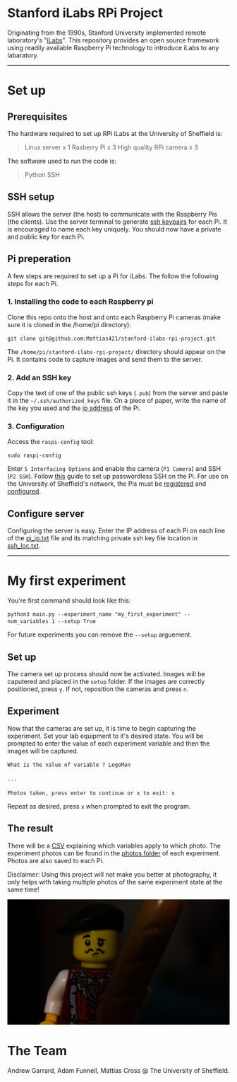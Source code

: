 # Stanford iLabs RPi Project
Originating from the 1990s, Stanford University implemented remote laboratory's "[iLabs](http://ilabs.education)". This repository provides an open source framework using readily available Raspberry Pi technology to introduce iLabs to any labaratory. 

---

# Set up

## Prerequisites
The hardware required to set up RPi iLabs at the University of Sheffield is:

> Linux server x 1
Rasberry Pi x 3
High quality RPi camera x 3

The software used to run the code is:

> Python 
SSH

## SSH setup

SSH allows the server (the host) to communicate with the Raspberry Pis (the clients). Use the server terminal to generate [ssh keypairs](https://www.raspberrypi.com/documentation/computers/remote-access.html) for each Pi. It is encouraged to name each key uniquely. You should now have a private and public key for each Pi.

## Pi preperation

A few steps are required to set up a Pi for iLabs. The follow the following steps for each Pi.

### 1. Installing the code to each Raspberry pi

Clone this repo onto the host and onto each Raspberry Pi cameras (make sure it is cloned in the /home/pi directory): 

```
git clone git@github.com:Mattias421/stanford-ilabs-rpi-project.git
```

The `/home/pi/stanford-ilabs-rpi-project/` directory should appear on the Pi. It contains code to capture images and send them to the server.

### 2. Add an SSH key

Copy the text of one of the public ssh keys (`.pub`) from the server and paste it in the `~/.ssh/authorized_keys` file. On a piece of paper, write the name of the key you used and the [ip address](https://www.raspberrypistarterkits.com/how-to/find-raspberry-pi-ip-address/) of the Pi.

### 3. Configuration

Access the `raspi-config` tool:

```
sudo raspi-config
```

Enter `5 Interfacing Options` and enable the camera (`P1 Camera`) and SSH (`P2 SSH`). Follow [this](https://raspi.tv/2012/how-to-set-up-keys-and-disable-password-login-for-ssh-on-your-raspberry-pi) guide to set up passwordless SSH on the Pi. For use on the University of Sheffield's network, the Pis must be [registered](https://csrs.shef.ac.uk/wirelessregister.php) and [configured](https://blog.sebastian-martens.de/development/raspberry-pi-hidden-ssid/).

## Configure server 

Configuring the server is easy. Enter the IP address of each Pi on each line of the [pi_ip.txt](https://github.com/Mattias421/stanford-ilabs-rpi-project/blob/main/pi_ip.txt) file and its matching private ssh key file location in [ssh_loc.txt](https://github.com/Mattias421/stanford-ilabs-rpi-project/blob/main/ssh_loc.txt).

---

# My first experiment

You're first command should look like this: 

```
python3 main.py --experiment_name "my_first_experiment" --num_variables 1 --setup True
```

For future experiments you can remove the `--setup` arguement. 

## Set up

The camera set up process should now be activated. Images will be caputered and placed in the `setup` folder. If the images are correctly positioned, press `y`. If not, reposition the cameras and press `n`.

## Experiment

Now that the cameras are set up, it is time to begin capturing the experiment. Set your lab equipment to it's desired state. You will be prompted to enter the value of each experiment variable and then the images will be captured. 

```
What is the value of variable ? LegoMan

...

Photos taken, press enter to continue or x to exit: x
```

Repeat as desired, press `x` when prompted to exit the program.

## The result

There will be a [CSV](https://github.com/Mattias421/stanford-ilabs-rpi-project/blob/main/experiments/objects/objects.csv) explaining which variables apply to which photo. The experiment photos can be found in the [photos folder](https://github.com/Mattias421/stanford-ilabs-rpi-project/tree/main/experiments/objects/photos) of each experiment. Photos are also saved to each Pi.

Disclaimer: Using this project will not make you better at photography, it only helps with taking multiple photos of the same experiment state at the same time!

![legoman_photo](/experiments/objects/photos/photo1_cam1.jpg)

# The Team
Andrew Garrard, Adam Funnell, Mattias Cross @ The University of Sheffield.

